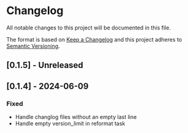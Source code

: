 # Changelog

All notable changes to this project will be documented in this file.

The format is based on [Keep a Changelog](http://keepachangelog.com/)
and this project adheres to [Semantic Versioning](http://semver.org/).

## [0.1.5] - Unreleased

## [0.1.4] - 2024-06-09

### Fixed

- Handle changlog files without an empty last line
- Handle empty version_limit in reformat task
